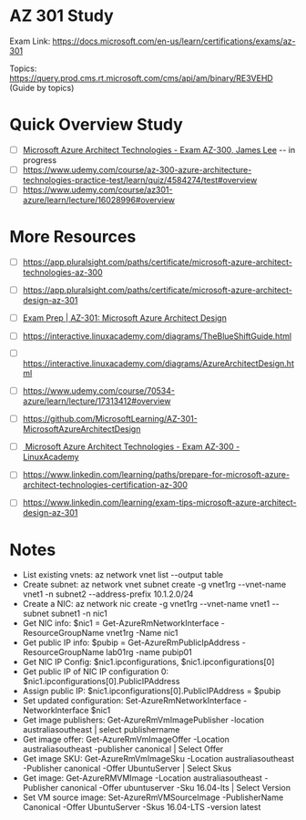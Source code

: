 # AZ 301 Study

Exam Link: https://docs.microsoft.com/en-us/learn/certifications/exams/az-301

Topics: https://query.prod.cms.rt.microsoft.com/cms/api/am/binary/RE3VEHD (Guide by topics)

# Quick Overview Study
- [ ] [Microsoft Azure Architect Technologies - Exam AZ-300, James Lee](https://linuxacademy.com/cp/modules/view/id/280?redirect_uri=https://app.linuxacademy.com/search?categories=Azure&type=Course&difficulty=Advanced) -- in progress
- [ ] https://www.udemy.com/course/az-300-azure-architecture-technologies-practice-test/learn/quiz/4584274/test#overview
- [ ] https://www.udemy.com/course/az301-azure/learn/lecture/16028996#overview

# More Resources
- [ ] https://app.pluralsight.com/paths/certificate/microsoft-azure-architect-technologies-az-300
- [ ] https://app.pluralsight.com/paths/certificate/microsoft-azure-architect-design-az-301
- [ ] [Exam Prep | AZ-301: Microsoft Azure Architect Design](https://www.youtube.com/watch?v=q0zKXHWRmgo)
- [ ] https://interactive.linuxacademy.com/diagrams/TheBlueShiftGuide.html
- [ ] https://interactive.linuxacademy.com/diagrams/AzureArchitectDesign.html
- [ ] https://www.udemy.com/course/70534-azure/learn/lecture/17313412#overview
- [ ] https://github.com/MicrosoftLearning/AZ-301-MicrosoftAzureArchitectDesign
- [ ] [ Microsoft Azure Architect Technologies - Exam AZ-300  - LinuxAcademy](https://linuxacademy.com/cp/modules/view/id/280)
- [ ] https://www.linkedin.com/learning/paths/prepare-for-microsoft-azure-architect-technologies-certification-az-300
- [ ] https://www.linkedin.com/learning/exam-tips-microsoft-azure-architect-design-az-301


# Notes
- List existing vnets: az network vnet list --output table
- Create subnet: az network vnet subnet create -g vnet1rg --vnet-name vnet1 -n subnet2 --address-prefix 10.1.2.0/24
- Create a NIC: az network nic create -g vnet1rg --vnet-name vnet1 --subnet subnet1 -n nic1
- Get NIC info: $nic1 = Get-AzureRmNetworkInterface -ResourceGroupName vnet1rg -Name nic1
- Get public IP info: $pubip = Get-AzureRmPublicIpAddress -ResourceGroupName lab01rg -name pubip01
- Get NIC IP Config: $nic1.ipconfigurations, $nic1.ipconfigurations[0]
- Get public IP of NIC IP configuration 0: $nic1.ipconfigurations[0].PublicIPAddress
- Assign public IP: $nic1.ipconfigurations[0].PublicIPAddress = $pubip
- Set updated configuration: Set-AzureRmNetworkInterface -NetworkInterface $nic1
- Get image publishers: Get-AzureRmVmImagePublisher -location australiasoutheast | select publishername
- Get image offer: Get-AzureRmVmImageOffer -Location australiasoutheast -publisher canonical | Select Offer
- Get image SKU: Get-AzureRmVmImageSku -Location australiasoutheast -Publisher canonical -Offer UbuntuServer | Select Skus
- Get image: Get-AzureRMVMImage -Location australiasoutheast -Publisher canonical -Offer ubuntuserver -Sku 16.04-lts | Select Version
- Set VM source image: Set-AzureRmVMSourceImage -PublisherName Canonical -Offer UbuntuServer -Skus 16.04-LTS -version latest

